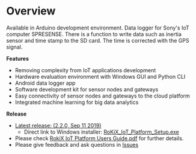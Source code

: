 # Overview

Available in Arduino development environment.
Data logger for Sony's IoT computer SPRESENSE.
There is a function to write data such as inertia sensor and time stamp to the SD card.
The time is corrected with the GPS signal.
 
**Features**
* Removing complexity from IoT applications development
* Hardware evaluation environment with Windows GUI and Python CLI
* Android data logger app
* Software development kit for sensor nodes and gateways
* Easy connectivity of sensor nodes and gateways to the cloud platform
* Integrated machine learning for big data analytics

**Release**
* [Latest release: (2.2.0, Sep 11 2019)](https://github.com/RohmSemiconductor/RoKiX-IoT-Platform/releases/latest)
  * Direct link to Windows installer: [RoKiX_IoT_Platform_Setup.exe](https://github.com/RohmSemiconductor/RoKiX-IoT-Platform/releases/download/v2.2.0/RoKiX_IoT_Platform_Setup.exe)
* Please check [RokiX IoT Platform Users Guide.pdf](https://github.com/RohmSemiconductor/RoKiX-IoT-Platform/blob/v2.1.1/RoKiX%20IoT%20Platform%20Users%20Guide.pdf) for further details.
* Please give feedback and ask questions in [Issues](https://github.com/RohmSemiconductor/RoKiX-IoT-Platform/issues)
